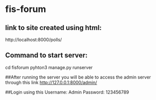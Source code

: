 # fis-forum


## link to site created using html:
http://localhost:8000/polls/

## Command to start server:
cd fisforum
pyhton3 manage.py runserver

##After running the server you will be able to access the admin server through this link
http://127.0.0.1:8000/admin/

##Login using this 
Username: Admin
Password: 123456789

